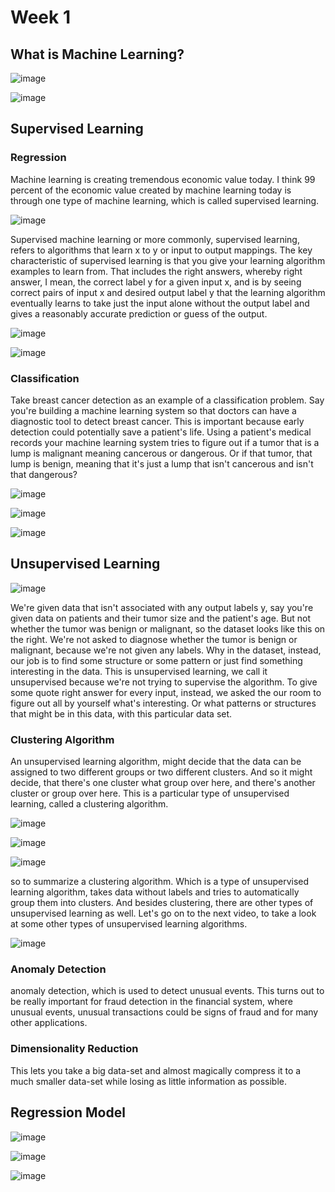 # Week 1

## What is Machine Learning?

![image](https://user-images.githubusercontent.com/60442877/182260824-65d2f6a5-a6d1-4180-9e30-71e1965a7d9d.png)

![image](https://user-images.githubusercontent.com/60442877/182261202-732401d2-adf9-420c-8282-a15d44ec9b84.png)

## Supervised Learning

### Regression

Machine learning is creating tremendous economic value today. I think 99 percent of the economic value created by machine learning today is through one type of machine learning, which is called supervised learning. 

![image](https://user-images.githubusercontent.com/60442877/182261515-bb570110-04fd-48c1-8589-ea690994beb1.png)

Supervised machine learning or more commonly, supervised learning, refers to algorithms that learn x to y or input to output mappings. The key characteristic of supervised learning is that you give your learning algorithm examples to learn from. That includes the right answers, whereby right answer, I mean, the correct label y for a given input x, and is by seeing correct pairs of input x and desired output label y that the learning algorithm eventually learns to take just the input alone without the output label and gives a reasonably accurate prediction or guess of the output.

![image](https://user-images.githubusercontent.com/60442877/182262953-e940ac3c-3fe6-41de-b417-5327033a9501.png)

![image](https://user-images.githubusercontent.com/60442877/182263226-492a73be-913d-4366-bd49-9f5617b220d2.png)

### Classification

Take breast cancer detection as an example of a classification problem. Say you're building a machine learning system so that doctors can have a diagnostic tool to detect breast cancer. This is important because early detection could potentially save a patient's life. Using a patient's medical records your machine learning system tries to figure out if a tumor that is a lump is malignant meaning cancerous or dangerous. Or if that tumor, that lump is benign, meaning that it's just a lump that isn't cancerous and isn't that dangerous? 

![image](https://user-images.githubusercontent.com/60442877/182265430-1d2cc0d2-0e67-45ef-ae74-f4f3bcdfa0cf.png)

![image](https://user-images.githubusercontent.com/60442877/182265546-ab48f4c0-b644-4bd1-a507-48b1dce693f3.png)

![image](https://user-images.githubusercontent.com/60442877/182265814-43c09653-85d4-49f0-99b1-4bce3564709a.png)

## Unsupervised Learning

![image](https://user-images.githubusercontent.com/60442877/182266473-25a1b846-28e8-4b0d-a564-a1acad066b3c.png)

We're given data that isn't associated with any output labels y, say you're given data on patients and their tumor size and the patient's age. But not whether the tumor was benign or malignant, so the dataset looks like this on the right. We're not asked to diagnose whether the tumor is benign or malignant, because we're not given any labels. Why in the dataset, instead, our job is to find some structure or some pattern or just find something interesting in the data. This is unsupervised learning, we call it unsupervised because we're not trying to supervise the algorithm. To give some quote right answer for every input, instead, we asked the our room to figure out all by yourself what's interesting. Or what patterns or structures that might be in this data, with this particular data set.

### Clustering Algorithm

An unsupervised learning algorithm, might decide that the data can be assigned to two different groups or two different clusters. And so it might decide, that there's one cluster what group over here, and there's another cluster or group over here. This is a particular type of unsupervised learning, called a clustering algorithm.

![image](https://user-images.githubusercontent.com/60442877/182266910-b673ed90-cfd9-4cf2-8ddb-0bda2205cab3.png)

![image](https://user-images.githubusercontent.com/60442877/182267089-07b5df7e-1f5c-4bc2-b4df-a70c5658f219.png)

![image](https://user-images.githubusercontent.com/60442877/182267238-50cbb14e-3ce3-4dea-acf2-9734ee5489eb.png)

so to summarize a clustering algorithm. Which is a type of unsupervised learning algorithm, takes data without labels and tries to automatically group them into clusters. And besides clustering, there are other types of unsupervised learning as well. Let's go on to the next video, to take a look at some other types of unsupervised learning algorithms.

![image](https://user-images.githubusercontent.com/60442877/182267827-63ceecc4-d7fa-4f8b-9a5e-adb31204fb03.png)

### Anomaly Detection

anomaly detection, which is used to detect unusual events. This turns out to be really important for fraud detection in the financial system, where unusual events, unusual transactions could be signs of fraud and for many other applications.

### Dimensionality Reduction

This lets you take a big data-set and almost magically compress it to a much smaller data-set while losing as little information as possible.


## Regression Model

![image](https://user-images.githubusercontent.com/60442877/182280605-bc5d2716-18cb-4bfe-921f-dcfccaaec7c0.png)

![image](https://user-images.githubusercontent.com/60442877/182281778-0aee30cb-cb35-4c70-8f3c-463d518104f9.png)

![image](https://user-images.githubusercontent.com/60442877/182282554-b25c5156-8cfb-4f8e-840b-cb90926f3624.png)









